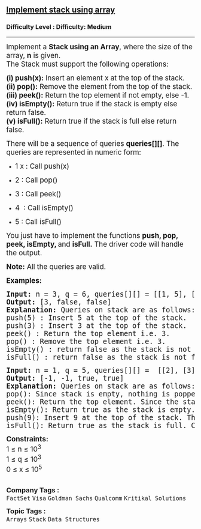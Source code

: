 <h2><a href="https://www.geeksforgeeks.org/problems/implement-stack-using-array/1?page=1&category=Stack&sortBy=submissions">Implement stack using array</a></h2><h3>Difficulty Level : Difficulty: Medium</h3><hr><div class="problems_problem_content__Xm_eO"><p data-start="319" data-end="453"><span style="font-size: 14pt;">Implement a <strong data-start="331" data-end="355">Stack using an Array</strong>, where the size of the array, <strong>n</strong>&nbsp;is given.</span><br data-start="400" data-end="403"><span style="font-size: 14pt;"> The Stack must support the following operations:</span></p>
<p data-start="319" data-end="453"><strong style="font-size: 14pt;" data-start="458" data-end="470">(i) push(x):</strong><span style="font-size: 14pt;"> Insert an element x </span><span style="font-size: 14pt;">at the top of the stack.<br></span><strong style="font-size: 14pt;" data-start="523" data-end="533">(ii) pop():</strong><span style="font-size: 14pt;"> Remove the element from the top of the stack.<br></span><strong style="font-size: 14pt;" data-start="585" data-end="596">(iii) peek():</strong><span style="font-size: 14pt;"> Return the top element if not empty, else -1</span><span style="font-size: 14pt;">.<br></span><strong style="font-size: 14pt;" data-start="650" data-end="664">(iv) isEmpty():</strong><span style="font-size: 14pt;"> Return true </span><span style="font-size: 14pt;">if the stack is empty else return false.</span><span style="font-size: 14pt;"><br></span><strong style="font-size: 14pt;" data-start="727" data-end="740">(v) isFull():</strong><span style="font-size: 14pt;"> Return true </span><span style="font-size: 14pt;">if the stack is full else return false</span><span style="font-size: 14pt;">.</span></p>
<p data-start="800" data-end="897"><span style="font-size: 14pt;">There will be a sequence of queries <strong>queries[][]</strong>.&nbsp;The queries are represented in numeric form:</span></p>
<ul data-start="899" data-end="1025">
<li data-start="899" data-end="925"><span style="font-size: 14pt;"> </span>
<p data-start="901" data-end="925"><span style="font-size: 14pt;">1 x : Call push(x)</span></p>
</li>
<li data-start="899" data-end="925">
<p data-start="901" data-end="925"><span style="font-size: 14pt;">2 : Call pop()</span></p>
</li>
<li data-start="949" data-end="972"><span style="font-size: 14pt;"> </span>
<p data-start="951" data-end="972"><span style="font-size: 14pt;">3 : Call peek()</span></p>
</li>
<li data-start="949" data-end="972">
<p data-start="951" data-end="972"><span style="font-size: 18.6667px;">4&nbsp; : Call isEmpty()</span></p>
</li>
<li data-start="973" data-end="999">
<p data-start="975" data-end="999"><span style="font-size: 14pt;">5 : Call isFull()</span></p>
</li>
</ul>
<p><span style="font-size: 14pt;">You just have to implement the functions <strong>push, pop, peek, isEmpty, </strong>and <strong>isFull.</strong>&nbsp;The driver code will handle the output.</span></p>
<p><span style="font-size: 14pt;"><strong>Note:</strong> All the queries are valid.</span></p>
<p><strong style="font-size: 14pt;">Examples:</strong></p>
<pre><span style="font-size: 14pt;"><strong style="font-size: 14pt;">Input: </strong><span style="font-size: 14pt;">n = 3, q = 6,</span><strong style="font-size: 14pt;"> </strong><span style="font-size: 14pt;">queries</span><span style="font-size: 18.6667px;">[][] = [[1, 5], [1, 3], [3], [2], [4], [5]]</span>
<strong style="font-size: 14pt;">Output: </strong><span style="font-size: 14pt;">[3, false, false]</span><strong style="font-size: 14pt;">
Explanation: </strong><span style="font-size: 14pt;">Queries on stack are as follows:<br>push(5) : Insert 5 at the top of the stack.<br>push(3) : Insert 3 at the top of the stack.<br>peek() : Return the top element i.e. 3.<br>pop() : Remove the top element i.e. 3.<br>isEmpty() : return false as the stack is not empty.<br>isFull() : return false as the stack is not full. Capacity = 3.</span></span></pre>
<pre><span style="font-size: 14pt;"><strong style="font-size: 14pt;">Input: </strong><span style="font-size: 14pt;">n = 1, q = 5,</span><strong style="font-size: 14pt;"> </strong><span style="font-size: 14pt;">queries[]</span><span style="font-size: 18.6667px;">[] =  [[2], [3], [4], [1, 9], [5]]
</span><strong style="font-size: 14pt;">Output: </strong><span style="font-size: 14pt;">[-1, -1, true, true]</span><strong style="font-size: 14pt;">
Explanation: </strong><span style="font-size: 14pt;">Queries on stack are as follows:<br>pop(): Since stack is empty, nothing is popped.<br>peek(): Return the top element. Since the stack is empty, return -1.<br></span><span style="font-size: 14pt;">isEmpty(): Return true as the stack is empty.<br></span><span style="font-size: 14pt;">push(9): Insert 9 at the top of the stack. The stack will be [9].<br>isFull(): Return true as the stack is full. Capacity = 1.</span></span></pre>
<p><span style="font-size: 14pt;"><strong style="font-size: 14pt;">Constraints:</strong><br><span style="font-size: 14pt;"><span style="font-size: 14pt;">1&nbsp;</span>≤ n ≤ 10<sup>3</sup><br></span><span style="font-size: 14pt;">1 ≤ q ≤ 10<sup>3</sup><br>0 ≤ x<strong>&nbsp;</strong>≤ 10<sup>5<br><br></sup></span></span></p></div><p><span style=font-size:18px><strong>Company Tags : </strong><br><code>FactSet</code>&nbsp;<code>Visa</code>&nbsp;<code>Goldman Sachs</code>&nbsp;<code>Qualcomm</code>&nbsp;<code>Kritikal Solutions</code>&nbsp;<br><p><span style=font-size:18px><strong>Topic Tags : </strong><br><code>Arrays</code>&nbsp;<code>Stack</code>&nbsp;<code>Data Structures</code>&nbsp;
